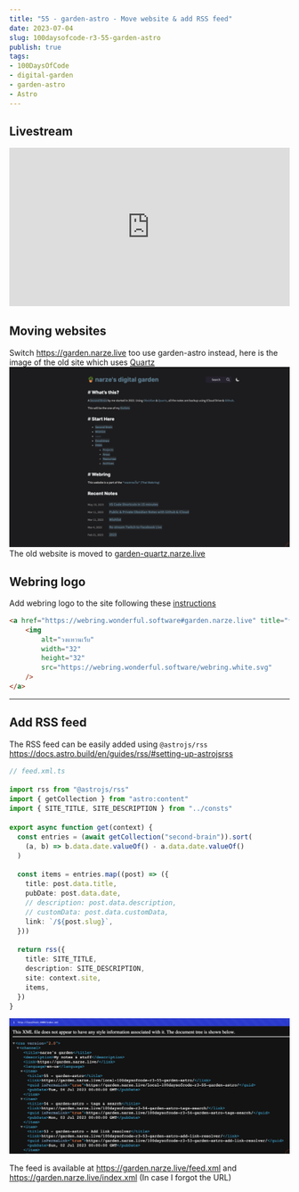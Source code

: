 ```yaml
---
title: "55 - garden-astro - Move website & add RSS feed"
date: 2023-07-04
slug: 100daysofcode-r3-55-garden-astro
publish: true
tags:
- 100DaysOfCode
- digital-garden
- garden-astro
- Astro
---
```


## Livestream

<iframe width="100%" style="aspect-ratio: 16 / 9;" src="https://www.youtube.com/embed/gOJU88MIXjs" title="YouTube video player" frameborder="0" allow="accelerometer; autoplay; clipboard-write; encrypted-media; gyroscope; picture-in-picture; web-share" allowfullscreen></iframe>

## Moving websites

Switch https://garden.narze.live too use garden-astro instead, here is the image of the old site which uses [Quartz](https://github.com/jackyzha0/quartz) ![](1-Projects/100DaysOfCode-R3/attachments/55%20-%20garden-astro.png)
The old website is moved to [garden-quartz.narze.live](https://garden-quartz.narze.live)

## Webring logo

Add webring logo to the site following these [instructions](https://github.com/wonderfulsoftware/webring#%E0%B8%A3%E0%B9%88%E0%B8%A7%E0%B8%A1%E0%B8%A7%E0%B8%87)

```html
<a href="https://webring.wonderful.software#garden.narze.live" title="วงแหวนเว็บ" style="width: 32px; display: block; margin: 0 auto;">
    <img
        alt="วงแหวนเว็บ"
        width="32"
        height="32"
        src="https://webring.wonderful.software/webring.white.svg"
    />
</a>
```

---

## Add RSS feed

The RSS feed can be easily added using `@astrojs/rss`  https://docs.astro.build/en/guides/rss/#setting-up-astrojsrss

```typescript
// feed.xml.ts

import rss from "@astrojs/rss"
import { getCollection } from "astro:content"
import { SITE_TITLE, SITE_DESCRIPTION } from "../consts"

export async function get(context) {
  const entries = (await getCollection("second-brain")).sort(
    (a, b) => b.data.date.valueOf() - a.data.date.valueOf()
  )

  const items = entries.map((post) => ({
    title: post.data.title,
    pubDate: post.data.date,
    // description: post.data.description,
    // customData: post.data.customData,
    link: `/${post.slug}`,
  }))

  return rss({
    title: SITE_TITLE,
    description: SITE_DESCRIPTION,
    site: context.site,
    items,
  })
}
```

![](1-Projects/100DaysOfCode-R3/attachments/55%20-%20garden-astro-1.png)

The feed is available at https://garden.narze.live/feed.xml and https://garden.narze.live/index.xml (In case I forgot the URL)